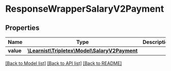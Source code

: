 # ResponseWrapperSalaryV2Payment

## Properties
Name | Type | Description | Notes
------------ | ------------- | ------------- | -------------
**value** | [**\Learnist\Tripletex\Model\SalaryV2Payment**](SalaryV2Payment.md) |  | [optional] 

[[Back to Model list]](../../README.md#documentation-for-models) [[Back to API list]](../../README.md#documentation-for-api-endpoints) [[Back to README]](../../README.md)

